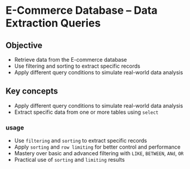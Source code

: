 # E-Commerce Database – Data Extraction Queries

## Objective

- Retrieve data from the E-commerce database
- Use filtering and sorting to extract specific records
- Apply different query conditions to simulate real-world data analysis

## Key concepts 
- Apply different query conditions to simulate real-world data analysis
- Extract specific data from one or more tables using `select`
### usage 
- Use `filtering` and `sorting` to extract specific records
- Apply `sorting` and `row limiting` for better control and performance
- Mastery over basic and advanced filtering with `LIKE`, `BETWEEN`, `ANd`, `OR`
- Practical use of `sorting` and `limiting` results
